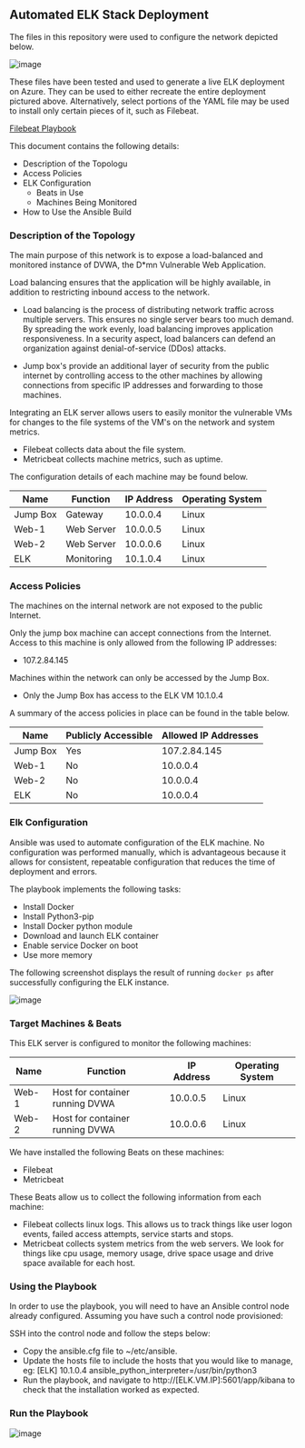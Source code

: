 

## Automated ELK Stack Deployment

The files in this repository were used to configure the network depicted below.

![image](https://user-images.githubusercontent.com/75605065/112676624-a60a4080-8e36-11eb-8eb3-ff34a42a8291.png)

These files have been tested and used to generate a live ELK deployment on Azure. They can be used to either recreate the entire deployment pictured above. Alternatively, select portions of the YAML file may be used to install only certain pieces of it, such as Filebeat.

[Filebeat Playbook](https://github.com/fillmorevang/CyberSecurity-Project1/blob/main/Ansible/FIlebeat/filebeat-playbook.yml)

This document contains the following details:
- Description of the Topologu
- Access Policies
- ELK Configuration
  - Beats in Use
  - Machines Being Monitored
- How to Use the Ansible Build


### Description of the Topology

The main purpose of this network is to expose a load-balanced and monitored instance of DVWA, the D*mn Vulnerable Web Application.

Load balancing ensures that the application will be highly available, in addition to restricting inbound access to the network.

- Load balancing is the process of distributing network traffic across multiple servers. This ensures no single server bears too much demand. By spreading the work evenly, load 
balancing improves application responsiveness. In a security aspect, load balancers can defend an organization against denial-of-service (DDos) attacks.

- Jump box's provide an additional layer of security from the public internet by controlling access to the other machines by allowing connections from specific IP addresses and 
forwarding to those machines.

Integrating an ELK server allows users to easily monitor the vulnerable VMs for changes to the file systems of the VM's on the network and system metrics.
- Filebeat collects data about the file system.
- Metricbeat collects machine metrics, such as uptime.

The configuration details of each machine may be found below.

| Name     | Function   | IP Address | Operating System |
|----------|------------|------------|------------------|
| Jump Box | Gateway    | 10.0.0.4   | Linux            |
| Web-1    | Web Server | 10.0.0.5   | Linux            |
| Web-2    | Web Server | 10.0.0.6   | Linux            |
| ELK      | Monitoring | 10.1.0.4   | Linux            |

### Access Policies

The machines on the internal network are not exposed to the public Internet. 

Only the jump box machine can accept connections from the Internet. Access to this machine is only allowed from the following IP addresses:
- 107.2.84.145

Machines within the network can only be accessed by the Jump Box.
- Only the Jump Box has access to the ELK VM 10.1.0.4

A summary of the access policies in place can be found in the table below.

| Name     | Publicly Accessible | Allowed IP Addresses |
|----------|---------------------|----------------------|
| Jump Box | Yes                 | 107.2.84.145         |
| Web-1    | No                  | 10.0.0.4             |
| Web-2    | No                  | 10.0.0.4             |
| ELK      | No                  | 10.0.0.4             |

### Elk Configuration

Ansible was used to automate configuration of the ELK machine. No configuration was performed manually, which is advantageous because it allows for consistent, repeatable 
configuration that reduces the time of deployment and errors.

The playbook implements the following tasks:
- Install Docker
- Install Python3-pip
- Install Docker python module
- Download and launch ELK container
- Enable service Docker on boot
- Use more memory

The following screenshot displays the result of running `docker ps` after successfully configuring the ELK instance.

![image](https://user-images.githubusercontent.com/75605065/112704805-f5b62f80-8e69-11eb-8e38-b9d2ea227081.png)

### Target Machines & Beats
This ELK server is configured to monitor the following machines:

| Name   | Function                        | IP Address | Operating System |
|--------|---------------------------------|------------|------------------|
| Web-1  | Host for container running DVWA | 10.0.0.5   | Linux            |
| Web-2  | Host for container running DVWA | 10.0.0.6   | Linux            |

We have installed the following Beats on these machines:
- Filebeat
- Metricbeat

These Beats allow us to collect the following information from each machine:
- Filebeat collects linux logs. This allows us to track things like user logon events, failed access attempts, service starts and stops.
- Metricbeat collects system metrics from the web servers. We look for things like cpu usage, memory usage, drive space usage and drive space available for each host.

### Using the Playbook
In order to use the playbook, you will need to have an Ansible control node already configured. Assuming you have such a control node provisioned: 

SSH into the control node and follow the steps below:
- Copy the ansible.cfg file to ~/etc/ansible.
- Update the hosts file to include the hosts that you would like to manage, eg: [ELK] 10.1.0.4 ansible_python_interpreter=/usr/bin/python3 
- Run the playbook, and navigate to http://[ELK.VM.IP]:5601/app/kibana to check that the installation worked as expected.

### Run the Playbook

![image](https://user-images.githubusercontent.com/75605065/112707088-9d395f00-8e76-11eb-8292-5677ccf0ac78.png)

